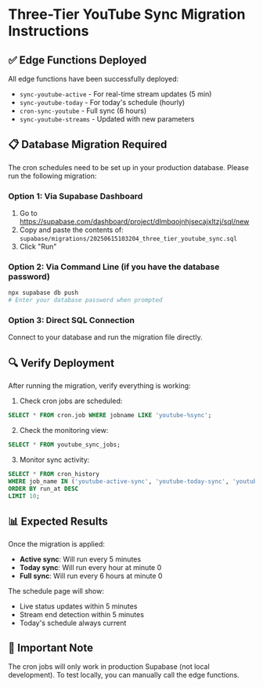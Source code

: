 # Three-Tier YouTube Sync Migration Instructions

## ✅ Edge Functions Deployed
All edge functions have been successfully deployed:
- `sync-youtube-active` - For real-time stream updates (5 min)
- `sync-youtube-today` - For today's schedule (hourly)
- `cron-sync-youtube` - Full sync (6 hours)
- `sync-youtube-streams` - Updated with new parameters

## 📋 Database Migration Required

The cron schedules need to be set up in your production database. Please run the following migration:

### Option 1: Via Supabase Dashboard
1. Go to https://supabase.com/dashboard/project/dlmbqojnhjsecajxltzj/sql/new
2. Copy and paste the contents of: `supabase/migrations/20250615103204_three_tier_youtube_sync.sql`
3. Click "Run"

### Option 2: Via Command Line (if you have the database password)
```bash
npx supabase db push
# Enter your database password when prompted
```

### Option 3: Direct SQL Connection
Connect to your database and run the migration file directly.

## 🔍 Verify Deployment

After running the migration, verify everything is working:

1. Check cron jobs are scheduled:
```sql
SELECT * FROM cron.job WHERE jobname LIKE 'youtube-%sync';
```

2. Check the monitoring view:
```sql
SELECT * FROM youtube_sync_jobs;
```

3. Monitor sync activity:
```sql
SELECT * FROM cron_history 
WHERE job_name IN ('youtube-active-sync', 'youtube-today-sync', 'youtube-full-sync')
ORDER BY run_at DESC
LIMIT 10;
```

## 📊 Expected Results

Once the migration is applied:
- **Active sync**: Will run every 5 minutes
- **Today sync**: Will run every hour at minute 0
- **Full sync**: Will run every 6 hours at minute 0

The schedule page will show:
- Live status updates within 5 minutes
- Stream end detection within 5 minutes
- Today's schedule always current

## 🚨 Important Note

The cron jobs will only work in production Supabase (not local development).
To test locally, you can manually call the edge functions.